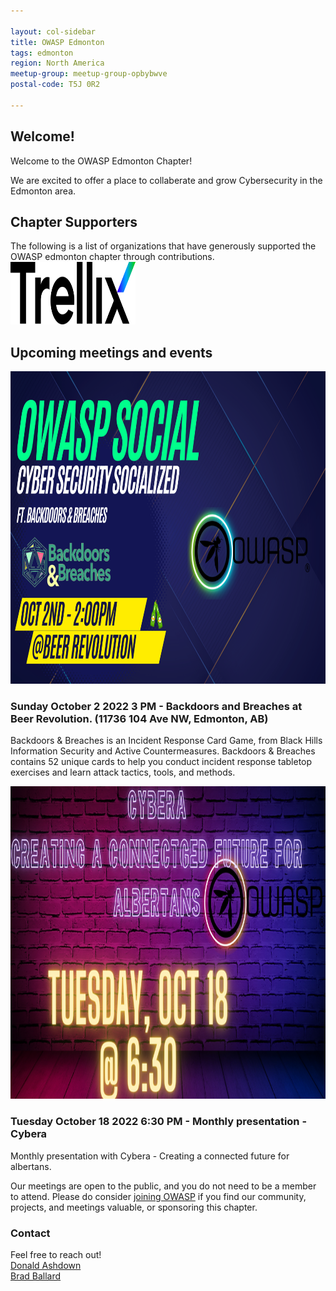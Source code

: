 ```yaml
---

layout: col-sidebar
title: OWASP Edmonton
tags: edmonton
region: North America
meetup-group: meetup-group-opbybwve
postal-code: T5J 0R2

---
```



Welcome!
-----------------

Welcome to the OWASP Edmonton Chapter!

We are excited to offer a place to collaberate and grow Cybersecurity in the Edmonton area.

<h2>Chapter Supporters</h2>
The following is a list of organizations that have generously supported the OWASP edmonton chapter through contributions.

<img src="assets/images/Trellix-Logo-Black.svg" width="200px" height="100px">
                                      
<h2>Upcoming meetings and events</h2>

<!-- Event template 
<img src="assets/images/2.png" width="700px" height="500px">
<h3> Tuesday September 20 2022 7:30 PM - Monthly presentation - Kurt Siefried- Hiring from the otherside</h3>
 
Kurt Siefried - Hiring from the other side: This is a presentation with some actionable advice for job seekers.

Kurt Seifried is an Information Security Strategist with real-world experience: Red Hat Product Security (Cloud products), Director of IT Cloud Security Alliance, Open Source Security Podcast #osspodcast and member of the CVE Editorial Board (and issuer of ~6,000 CVEs). He has now moved into the world of Distributed Ledger Technology (aka Blockchain) security.
 -->
 
 <img src="assets/images/1.png" width="700px" height="500px">
 <h3> Sunday October 2 2022 3 PM - Backdoors and Breaches at Beer Revolution. (11736 104 Ave NW, Edmonton, AB)</h3>
 
Backdoors & Breaches is an Incident Response Card Game, from Black Hills Information Security and Active Countermeasures. Backdoors & Breaches contains 52 unique cards to help you conduct incident response tabletop exercises and learn attack tactics, tools, and methods.

<img src="assets/images/Cybera.png" width="700px" height="500px">
 <h3> Tuesday October 18 2022 6:30 PM - Monthly presentation - Cybera</h3>
 
Monthly presentation with Cybera - Creating a connected future for albertans.

Our meetings are open to the public, and you do not need to be a member to attend. Please do consider [joining OWASP](https://owasp.org/membership/) if you find our community, projects, and meetings valuable, or sponsoring this chapter.

### Contact

Feel free to reach out! 
<br>[Donald Ashdown](mailto:donald.ashdown@owasp.org)
<br>[Brad Ballard](mailto:brad.ballard@owasp.org)




